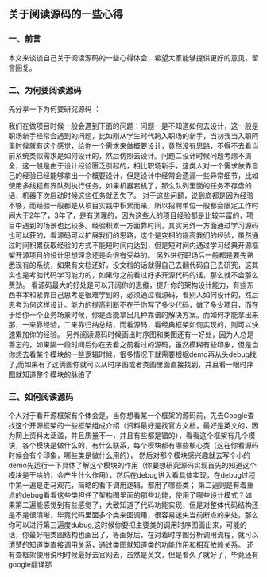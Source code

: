 ## 关于阅读源码的一些心得
### 一、前言
本文来谈谈自己关于阅读源码的一些心得体会，希望大家能够提供更好的意见，留言回复。

### 二、为何要阅读源码

先分享一下为何要研究源码 ：

我们在做项目时候一般会遇到下面的问题：问题一是不知道如何去设计，这一般是职场新手经常会遇到的问题，比如刚从学生时代跨入职场的新手，当初我当入职阿里时候就有这个感觉，给你一个需求来做概要设计，竟然没有思路，不得不去看当前系统类似需求是如何设计的，然后仿照去设计。问题二设计时候问题考虑不周全，这一般是由于设计经验匮乏引起的，相比职场新手，这类人对一个需求依靠自己的经验已经能够拿出一个概要设计，但是设计中经常会遗漏一些异常细节，比如使用多线程有界队列执行任务，如果机器宕机了，那么队列里面的任务不存盘的话，机器下次启动时候这些任务就丢失了。
对于这些问题，说到底都是因为经验不够，而经验一般都是从项目实践中积累而来，所以招聘单位一般都会限定工作时间大于2年了，3年了，是有道理的，因为这些人的项目经验都是比较丰富的，项目中遇到的场景也比较多。经验积累一方面靠时间，其实另外一方面通过学习源码也可以获的，看源码可以扩展我们的思路，这个是变相的提高我们的经验，虽然通过时间积累获取经验的方式不能短时间内达到，但是短时间内通过学习经典开源框架开源项目的设计思想理念还是会很有受益的。
另外进行职场后一般都是要先熟悉现有的系统，如果有文档还好，没文档的话就得自己去翻代码自己去研究，这其实也是考验代码学习能力的，如果你之前看过好多开源代码的话，那么就不会那么费劲。
看源码最大的好处是可以开阔你的思维，提升你的架构设计能力，有些东西书本和紧靠自己思考是很难学到的，必须通过看源码，看别人如何设计的，然后思考为何这样设计。能力的提高判断不在于你写了多少代码，做了多少项目，而在于给你一个业务场景时候，你是否能拿出几种靠谱的解决方案。而如何才能拿出来那，一来靠经验，二来靠归纳总结，而看源码，看经典框架如何实现的，则可以快速累加你的经验。
另外阅读源码时候画出时序图和类图还有一好处，因为人总是善忘的，如果隔一段时间后你在去看之前看过的源码，虽然模糊有些印象，但是当你想去看某个模块的一些逻辑时候，很多情况下就需要根据demo再从头debug找了,而如果有了这俩图你就可以从时序图或者类图里面直接找到，并且看一眼时序图就知道整个模块的脉络了

### 三、如何阅读源码

个人对于看开源框架有个体会是，当你想看某一个框架的源码前，先去Google查找这个开源框架的一些框架组成介绍（资料最好是找官方文档，最好是英文的，因为网上资料太泛滥，并且质量不一，并且有些都是错的），看看这个框架有几个模块，各个模块是做什么的，有什么联系，每个模块都有哪些核心类（这在你看源码时候会有个印象，哪些类是做什么用的），
然后对那个模块感兴趣就去写个小的demo先运行一下具体了解这个模块的作用（你要想研究源码实现首先的知道这个模块是干啥的，会产生什么作用），然后在debug进入看具体实现，在debug过程中第一遍是走马观花，简略的看下调用逻辑，都用了哪些类；
第二遍则是有着重点的debug看看这些类担任了架构图里面的那些功能，使用了哪些设计模式？如果第二遍能感觉到有些感觉了，大致知道了代码功能实现，但是对整体代码结构还是不是很清晰，毕竟代码里面多个类来回调用，很容易迷失当前断点的来处，那么你可以进行第三遍度dubug,这时候你要把主要类的调用时序图画出来，可能的话，你最好吧类图结构也画出了，等画好后，在对着时序图分析调用流程，就可以清楚的知道类直接调用关系，通过类图就知道类的功能作用和相互依赖关系。
还有查框架使用说明时候最好去官网去，虽然是英文，但是看久了就好了，毕竟还有google翻译那